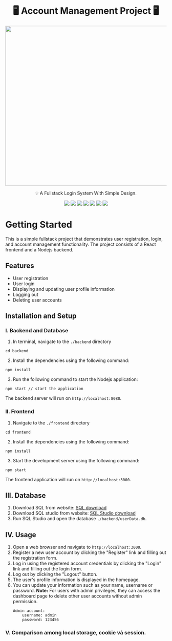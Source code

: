 <h1 align="center"> 🖥️ Account Management Project 🖥️ </h1>

<p align="center">
<img src="./Images/demo.gif" alt="animated" width="1280" height="500"/>
</p>

<p align="center">💡 A Fullstack Login System With Simple Design. </p>
<p align="center">
<img src="https://img.shields.io/badge/Node.js-339933?style=for-the-badge&logo=nodedotjs&logoColor=white"/>
<img src="https://img.shields.io/badge/Express.js-000000?style=for-the-badge&logo=express&logoColor=white"/>
<img src="https://img.shields.io/badge/React-20232A?style=for-the-badge&logo=react&logoColor=61DAFB"/>
<img src="https://img.shields.io/badge/Redux-593D88?style=for-the-badge&logo=redux&logoColor=white"/>
<img src="https://img.shields.io/badge/bootstrap-%238511FA.svg?style=for-the-badge&logo=bootstrap&logoColor=white"/>
<img src="https://img.shields.io/badge/sqlite-%2307405e.svg?style=for-the-badge&logo=sqlite&logoColor=white"/>
<img src="https://img.shields.io/badge/JWT-000000?style=for-the-badge&logo=JSON%20web%20tokens&logoColor=white"/>
 </p>

# Getting Started

This is a simple fullstack project that demonstrates user registration, login, and account management functionality. The project consists of a React frontend and a Nodejs backend.

## Features

- User registration
- User login
- Displaying and updating user profile information
- Logging out
- Deleting user accounts

## Installation and Setup

### I. Backend and Database

1. In terminal, navigate to the `./backend` directory

```
cd backend
```

2. Install the dependencies using the following command:

```
npm install
```

3. Run the following command to start the Nodejs application:

```
npm start // start the application
```

The backend server will run on `http://localhost:8080`.

### II. Frontend

1. Navigate to the `./frontend` directory

```
cd frontend
```

2. Install the dependencies using the following command:

```
npm install
```

3. Start the development server using the following command:

```
npm start
```

The frontend application will run on `http://localhost:3000`.

## III. Database

1. Download SQL from website: <a href="https://www.sqlite.org/download.html">SQL download</a>
2. Download SQL studio from website: <a href="https://sqlitestudio.pl/">SQL Studio download</a>
3. Run SQL Studio and open the database `./backend/userData.db`.

## IV. Usage

1.  Open a web browser and navigate to `http://localhost:3000`.
2.  Register a new user account by clicking the "Register" link and filling out the registration form.
3.  Log in using the registered account credentials by clicking the "Login" link and filling out the login form.
4.  Log out by clicking the "Logout" button.
5.  The user's profile information is displayed in the homepage.
6.  You can update your information such as your name, username or password.
    **Note:** For users with admin privileges, they can access the dashboard page to delete other user accounts without admin permission.
    ```
    Admin account:
        username: admin
        password: 123456
    ```

### V. Comparison among local storage, cookie và session.